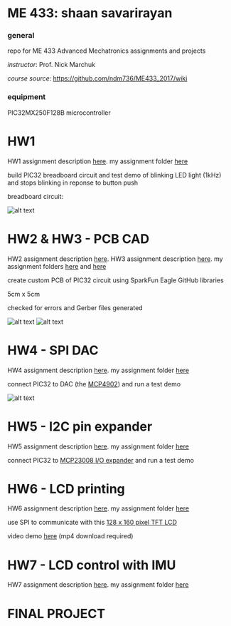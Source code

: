 # ME 433: shaan savarirayan

### general

repo for ME 433 Advanced Mechatronics assignments and projects

*instructor*: Prof. Nick Marchuk

*course source*: https://github.com/ndm736/ME433_2017/wiki

### equipment

PIC32MX250F128B microcontroller

# HW1

HW1 assignment description [here](https://github.com/ndm736/ME433_2018/wiki/HW1). my assignment folder [here](https://github.com/shanexavier313/shaansavarirayan_ME433/tree/master/HW1)

build PIC32 breadboard circuit and test demo of blinking LED light (1kHz) and stops blinking in reponse to button push

breadboard circuit:

![alt text](https://github.com/shanexavier313/shaansavarirayan_ME433/blob/master/HW1/pic32%20circuit.jpg "mm bread")

# HW2 & HW3 - PCB CAD

HW2 assignment description [here](https://github.com/ndm736/ME433_2018/wiki/HW2). HW3 assignment description [here](https://github.com/ndm736/ME433_2018/wiki/HW3). my assignment folders [here](https://github.com/shanexavier313/shaansavarirayan_ME433/tree/master/HW2) and [here](https://github.com/shanexavier313/shaansavarirayan_ME433/tree/master/HW3)

create custom PCB of PIC32 circuit using SparkFun Eagle GitHub libraries

5cm x 5cm

checked for errors and Gerber files generated

![alt text](https://github.com/shanexavier313/shaansavarirayan_ME433/blob/master/HW3/pic32%20schematic.png "fly liek n eagle")
![alt text](https://github.com/shanexavier313/shaansavarirayan_ME433/blob/master/HW3/pic32%20board.png "gerber life insurence")

# HW4 - SPI DAC

HW4 assignment description [here](https://github.com/ndm736/ME433_2018/wiki/HW4). my assignment folder [here](https://github.com/shanexavier313/shaansavarirayan_ME433/tree/master/HW4)

connect PIC32 to DAC (the [MCP4902](http://ww1.microchip.com/downloads/en/DeviceDoc/22250A.pdf)) and run a test demo

![alt text](https://github.com/shanexavier313/shaansavarirayan_ME433/blob/master/HW4/SPI%20schematic.png "i spi with my lil i")

# HW5 - I2C pin expander

HW5 assignment description [here](https://github.com/ndm736/ME433_2018/wiki/HW5). my assignment folder [here](https://github.com/shanexavier313/shaansavarirayan_ME433/tree/master/HW5)

connect PIC32 to [MCP23008 I/O expander](http://ww1.microchip.com/downloads/en/DeviceDoc/21919e.pdf) and run a test demo 

# HW6 - LCD printing

HW6 assignment description [here](https://github.com/ndm736/ME433_2018/wiki/HW6). my assignment folder [here](https://github.com/shanexavier313/shaansavarirayan_ME433/tree/master/HW6)

use SPI to communicate with this [128 x 160 pixel TFT LCD](https://www.aliexpress.com/item/Free-Shipping-1-8-inch-TFT-touch-LCD-Module-LCD-Screen-Module-SPI-serial-51-drivers/32263827143.html)

video demo [here](https://github.com/shanexavier313/shaansavarirayan_ME433/blob/master/HW6/LCD_Hello%20World!.mp4) (mp4 download required)

# HW7 - LCD control with IMU

HW7 assignment description [here](https://github.com/ndm736/ME433_2018/wiki/HW7). my assignment folder [here](https://github.com/shanexavier313/shaansavarirayan_ME433/tree/master/HW7)

# FINAL PROJECT





